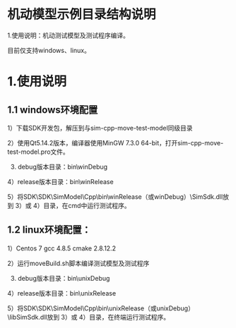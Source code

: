 # 机动模型示例目录结构说明


1.使用说明：机动测试模型及测试程序编译。

目前仅支持windows、linux。

# 1.使用说明

## 1.1 windows环境配置

1）下载SDK开发包，解压到与sim-cpp-move-test-model同级目录

2）使用Qt5.14.2版本，编译器使用MinGW 7.3.0 64-bit，打开sim-cpp-move-test-model.pro文件。

3) debug版本目录：bin\winDebug

4）release版本目录：bin\winRelease

5）将SDK\SDK\SimModel\Cpp\bin\winRelease（或winDebug）\SimSdk.dll放到 3）或 4）目录，在cmd中运行测试程序。

## 1.2 linux环境配置：

1）Centos 7    gcc 4.8.5   cmake 2.8.12.2

2）运行moveBuild.sh脚本编译测试模型及测试程序

3) debug版本目录：bin\unixDebug

4）release版本目录：bin\unixRelease

5）将SDK\SDK\SimModel\Cpp\bin\unixRelease（或unixDebug）\libSimSdk.dll放到 3）或 4）目录，在终端运行测试程序。


